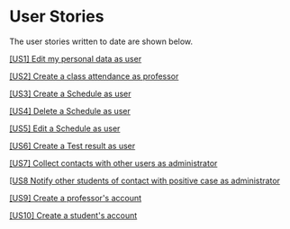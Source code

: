 
# **User Stories**

The user stories written to date are shown below.

[[US1] Edit my personal data as user](https://github.com/alvarodelaflor/CoronaAlert/issues/16)

[[US2] Create a class attendance as professor](https://github.com/alvarodelaflor/CoronaAlert/issues/17)

[[US3] Create a Schedule as user](https://github.com/alvarodelaflor/CoronaAlert/issues/18)

[[US4] Delete a Schedule as user](https://github.com/alvarodelaflor/CoronaAlert/issues/19)

[[US5] Edit a Schedule as user](https://github.com/alvarodelaflor/CoronaAlert/issues/20)

[[US6] Create a Test result as user](https://github.com/alvarodelaflor/CoronaAlert/issues/21)

[[US7] Collect contacts with other users as administrator](https://github.com/alvarodelaflor/CoronaAlert/issues/23)

[[US8 Notify other students of contact with positive case as administrator](https://github.com/alvarodelaflor/CoronaAlert/issues/24)

[[US9] Create a professor's account](https://github.com/alvarodelaflor/CoronaAlert/issues/57)

[[US10] Create a student's account](https://github.com/alvarodelaflor/CoronaAlert/issues/58)